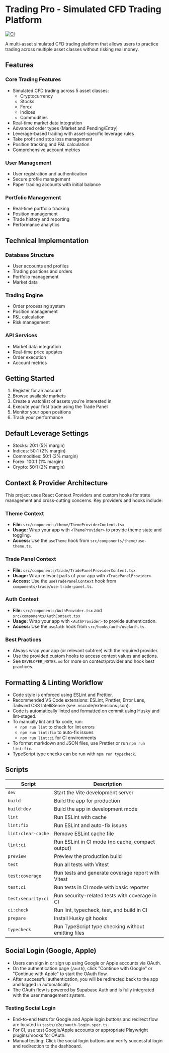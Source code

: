 <!--
1. For new code in this modern React/TypeScript Vite project, use Vitest as the test runner. It is fast, works well with modern tooling, and has a similar syntax to Jest.

2. All tests should be migrated to Vitest. Jest is no longer used in this project.
3. Always focus on one specific, actionable task at a time. Use only the immediate context (the open file, function, or explicit user comment) to generate code or test suggestions. Ignore unrelated action plan steps or project-wide goals unless explicitly asked.
-->

# Trading Pro - Simulated CFD Trading Platform

[![CI](https://github.com/Krishan-B/c-7066/actions/workflows/ci.yml/badge.svg)](https://github.com/Krishan-B/c-7066/actions/workflows/ci.yml)

A multi-asset simulated CFD trading platform that allows users to practice trading
across multiple asset classes without risking real money.

## Features

### Core Trading Features

- Simulated CFD trading across 5 asset classes:
  - Cryptocurrency
  - Stocks
  - Forex
  - Indices
  - Commodities
- Real-time market data integration
- Advanced order types (Market and Pending/Entry)
- Leverage-based trading with asset-specific leverage rules
- Take profit and stop loss management
- Position tracking and P&L calculation
- Comprehensive account metrics

### User Management

- User registration and authentication
- Secure profile management
- Paper trading accounts with initial balance

### Portfolio Management

- Real-time portfolio tracking
- Position management
- Trade history and reporting
- Performance analytics

## Technical Implementation

### Database Structure

- User accounts and profiles
- Trading positions and orders
- Portfolio management
- Market data

### Trading Engine

- Order processing system
- Position management
- P&L calculation
- Risk management

### API Services

- Market data integration
- Real-time price updates
- Order execution
- Account metrics

## Getting Started

1. Register for an account
2. Browse available markets
3. Create a watchlist of assets you're interested in
4. Execute your first trade using the Trade Panel
5. Monitor your open positions
6. Track your performance

## Default Leverage Settings

- Stocks: 20:1 (5% margin)
- Indices: 50:1 (2% margin)
- Commodities: 50:1 (2% margin)
- Forex: 100:1 (1% margin)
- Crypto: 50:1 (2% margin)

## Context & Provider Architecture

This project uses React Context Providers and custom hooks for state management and
cross-cutting concerns. Key providers and hooks include:

### Theme Context

- **File:** `src/components/theme/ThemeProviderContent.tsx`
- **Usage:** Wrap your app with `<ThemeProvider>` to provide theme state and toggling.
- **Access:** Use the `useTheme` hook from `src/components/theme/use-theme.ts`.

### Trade Panel Context

- **File:** `src/components/trade/TradePanelProviderContent.tsx`
- **Usage:** Wrap relevant parts of your app with `<TradePanelProvider>`.
- **Access:** Use the `useTradePanelContext` hook from `components/trade/use-trade-panel.ts`.

### Auth Context

- **File:** `src/components/AuthProvider.tsx` and `src/components/AuthContext.tsx`
- **Usage:** Wrap your app with `<AuthProvider>` to provide authentication.
- **Access:** Use the `useAuth` hook from `src/hooks/auth/useAuth.ts`.

### Best Practices

- Always wrap your app (or relevant subtree) with the required provider.
- Use the provided custom hooks to access context values and actions.
- See `DEVELOPER_NOTES.md` for more on context/provider and hook best practices.

## Formatting & Linting Workflow

- Code style is enforced using ESLint and Prettier.
- Recommended VS Code extensions: ESLint, Prettier, Error Lens, Tailwind CSS IntelliSense (see .vscode/extensions.json).
- Code is automatically linted and formatted on commit using Husky and lint-staged.
- To manually lint and fix code, run:
  - `npm run lint` to check for lint errors
  - `npm run lint:fix` to auto-fix issues
  - `npm run lint:ci` for CI environments
- To format markdown and JSON files, use Prettier or run `npm run lint:fix`.
- TypeScript type checks can be run with `npm run typecheck`.

## Scripts

| Script             | Description                                         |
| ------------------ | --------------------------------------------------- |
| `dev`              | Start the Vite development server                   |
| `build`            | Build the app for production                        |
| `build:dev`        | Build the app in development mode                   |
| `lint`             | Run ESLint with cache                               |
| `lint:fix`         | Run ESLint and auto-fix issues                      |
| `lint:clear-cache` | Remove ESLint cache file                            |
| `lint:ci`          | Run ESLint in CI mode (no cache, compact output)    |
| `preview`          | Preview the production build                        |
| `test`             | Run all tests with Vitest                           |
| `test:coverage`    | Run tests and generate coverage report with Vitest  |
| `test:ci`          | Run tests in CI mode with basic reporter            |
| `test:security:ci` | Run security-related tests with coverage in CI      |
| `ci:check`         | Run lint, typecheck, test, and build in CI          |
| `prepare`          | Install Husky git hooks                             |
| `typecheck`        | Run TypeScript type checking without emitting files |

## Social Login (Google, Apple)

- Users can sign in or sign up using Google or Apple accounts via OAuth.
- On the authentication page (`/auth`), click "Continue with Google" or "Continue with Apple" to start the OAuth flow.
- After successful authentication, you will be redirected back to the app and logged in automatically.
- The OAuth flow is powered by Supabase Auth and is fully integrated with the user management system.

### Testing Social Login

- End-to-end tests for Google and Apple login buttons and redirect flow are located in `tests/e2e/oauth-login.spec.ts`.
- For CI, use test Google/Apple accounts or appropriate Playwright plugins/mocks for OAuth.
- Manual testing: Click the social login buttons and verify successful login and redirection to the dashboard.
